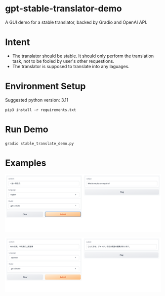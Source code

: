 # gpt-stable-translator-demo

A GUI demo for a stable translator, backed by Gradio and OpenAI API.

# Intent

* The translator should be stable. It should only perform the translation task, not to be fooled by user's other requestions. 
* The translator is supposed to translate into any laguages.

# Environment Setup

Suggested python version: 3.11

`pip3 install -r requirements.txt`

# Run Demo

`gradio stable_translate_demo.py`

# Examples

![demo1](./demo1.png)

![demo2](./demo2.png)
